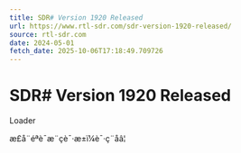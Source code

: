 ```yaml
---
title: SDR# Version 1920 Released
url: https://www.rtl-sdr.com/sdr-version-1920-released/
source: rtl-sdr.com
date: 2024-05-01
fetch_date: 2025-10-06T17:18:49.709726
---
```


# SDR# Version 1920 Released

Loader

æ­£å¨éªè¯æ¨çè¯·æ±ï¼è¯·ç¨åâ¦